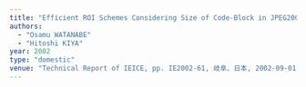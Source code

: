 ```yaml
---
title: "Efficient ROI Schemes Considering Size of Code-Block in JPEG2000 Coding"
authors:
  - "Osamu WATANABE"
  - "Hitoshi KIYA"
year: 2002
type: "domestic"
venue: "Technical Report of IEICE, pp. IE2002-61, 岐阜、日本, 2002-09-01."
---
```

